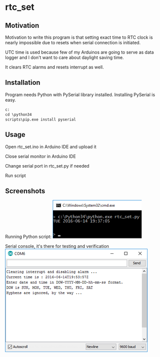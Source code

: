 # rtc_set

## Motivation

Motivation to write this program is that setting exact time to RTC clock
is nearly impossible due to resets when serial connection is initiated.

UTC time is used because few of my Arduinos are going to serve as data logger
and I don't want to care about daylight saving time.

It clears RTC alarms and resets interrupt as well.

## Installation

Program needs Python with PySerial library installed. Installing PySerial is easy.
```
c:
cd \python34
scripts\pip.exe install pyserial
```

## Usage

Open rtc_set.ino in Arduino IDE and upload it

Close serial monitor in Arduino IDE

Change serial port in rtc_set.py if needed

Run script

## Screenshots
 
Running Python script:
![Screenshot 1](rtc_set_scr1.png)

Serial console, it's there for testing and verification 
![Screenshot 2](rtc_set_scr2.png)


  